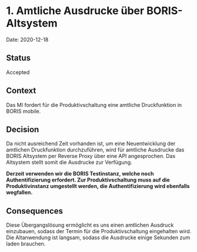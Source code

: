 # 1. Amtliche Ausdrucke über BORIS-Altsystem

Date: 2020-12-18

## Status

Accepted

## Context

Das MI fordert für die Produktivschaltung eine amtliche Druckfunktion in BORIS mobile.

## Decision

Da nicht ausreichend Zeit vorhanden ist, um eine Neuentwicklung der amtlichen Druckfunktion durchzuführen, wird für amtliche Ausdrucke das BORIS Altsystem per Reverse Proxy über eine API angesprochen. Das Altsystem stellt somit die Ausdrucke zur Verfügung.

**Derzeit verwenden wir die BORIS Testinstanz, welche noch Authentifizierung erfordert. Zur Produktivschaltung muss auf die Produktivinstanz umgestellt werden, die Authentifizierung wird ebenfalls wegfallen.**

## Consequences

Diese Übergangslösung ermöglicht es uns einen amtlichen Ausdruck einzubauen, sodass der Termin für die Produktivschaltung eingehalten wird. Die Altanwendung ist langsam, sodass die Ausdrucke einige Sekunden zum laden brauchen.

